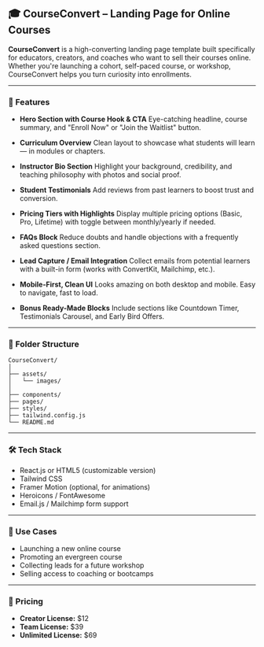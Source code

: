 ## 🎓 CourseConvert – Landing Page for Online Courses

**CourseConvert** is a high-converting landing page template built specifically for educators, creators, and coaches who want to sell their courses online. Whether you're launching a cohort, self-paced course, or workshop, CourseConvert helps you turn curiosity into enrollments.

---

### 🌟 Features

* **Hero Section with Course Hook & CTA**
  Eye-catching headline, course summary, and "Enroll Now" or "Join the Waitlist" button.

* **Curriculum Overview**
  Clean layout to showcase what students will learn — in modules or chapters.

* **Instructor Bio Section**
  Highlight your background, credibility, and teaching philosophy with photos and social proof.

* **Student Testimonials**
  Add reviews from past learners to boost trust and conversion.

* **Pricing Tiers with Highlights**
  Display multiple pricing options (Basic, Pro, Lifetime) with toggle between monthly/yearly if needed.

* **FAQs Block**
  Reduce doubts and handle objections with a frequently asked questions section.

* **Lead Capture / Email Integration**
  Collect emails from potential learners with a built-in form (works with ConvertKit, Mailchimp, etc.).

* **Mobile-First, Clean UI**
  Looks amazing on both desktop and mobile. Easy to navigate, fast to load.

* **Bonus Ready-Made Blocks**
  Include sections like Countdown Timer, Testimonials Carousel, and Early Bird Offers.

---

### 📁 Folder Structure

```
CourseConvert/
│
├── assets/
│   └── images/
│
├── components/
├── pages/
├── styles/
├── tailwind.config.js
└── README.md
```

---

### 🛠️ Tech Stack

* React.js or HTML5 (customizable version)
* Tailwind CSS
* Framer Motion (optional, for animations)
* Heroicons / FontAwesome
* Email.js / Mailchimp form support

---

### 🧠 Use Cases

* Launching a new online course
* Promoting an evergreen course
* Collecting leads for a future workshop
* Selling access to coaching or bootcamps

---

### 🛒 Pricing

* **Creator License:** \$12
* **Team License:** \$39
* **Unlimited License:** \$69

